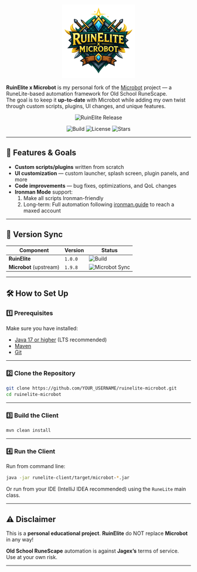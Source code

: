 <p align="center">
  <img src="banner.png" alt="RuinElite x Microbot Banner" />
</p>


**RuinElite x Microbot** is my personal fork of the [Microbot](https://github.com/microbot-rs/microbot) project — a RuneLite-based automation framework for Old School RuneScape.  
The goal is to keep it **up-to-date** with Microbot while adding my own twist through custom scripts, plugins, UI changes, and unique features.

<div style="text-align: center;">

<!-- BADGE:START -->
![RuinElite Release](https://img.shields.io/badge/RuinElite-1.9.8_1.0.0-blue)
<!-- BADGE:END -->
![Build](https://img.shields.io/github/actions/workflow/status/Licentiia/ruinelite-microbot/CI.yml?branch=main&label=Build&style=flat)
![License](https://img.shields.io/github/license/Licentiia/ruinelite-microbot?style=flat)
![Stars](https://img.shields.io/github/stars/Licentiia/ruinelite-microbot?style=flat)

</div>

---

## 🚀 Features & Goals
- **Custom scripts/plugins** written from scratch
- **UI customization** — custom launcher, splash screen, plugin panels, and more
- **Code improvements** — bug fixes, optimizations, and QoL changes
- **Ironman Mode** support:
    1. Make all scripts Ironman-friendly
    2. Long-term: Full automation following [ironman.guide](https://www.ironman.guide) to reach a maxed account

---

## 📌 Version Sync
<!-- SYNC:START -->
| Component | Version | Status |
|---|---|---|
| **RuinElite** | `1.0.0` | ![Build](https://img.shields.io/github/actions/workflow/status/Licentiia/ruinelite-microbot/CI.yml?branch=main&label=Build&style=flat) |
| **Microbot** (upstream) | `1.9.8` | ![Microbot Sync](https://img.shields.io/badge/Microbot-Synced-brightgreen?style=flat) |
<!-- SYNC:END -->

<!-- ![Build Status](https://github.com/Licentiia/ruinelite-microbot/actions/workflows/CI.yml/badge.svg?branch=main) -->

---

## 🛠 How to Set Up

### 1️⃣ Prerequisites
Make sure you have installed:
- [Java 17 or higher](https://adoptium.net/) (LTS recommended)
- [Maven](https://maven.apache.org/download.cgi)
- [Git](https://git-scm.com/)

---

### 2️⃣ Clone the Repository
```sh
git clone https://github.com/YOUR_USERNAME/ruinelite-microbot.git
cd ruinelite-microbot
```

---

### 3️⃣ Build the Client
```sh
mvn clean install
```

---

### 4️⃣ Run the Client
Run from command line:
```sh
java -jar runelite-client/target/microbot-*.jar
```

Or run from your IDE (IntelliJ IDEA recommended) using the `RuneLite` main class.

---

## ⚠️ Disclaimer
This is a **personal educational project**. **RuinElite** do NOT replace **Microbot** in any way!

**Old School RuneScape** automation is against **Jagex’s** terms of service.  
Use at your own risk.

---